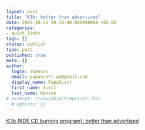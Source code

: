 ```yaml
---
layout: post
title: 'K3b: better than advertised'
date: 2003-10-22 20:10:40.000000000 +02:00
categories:
- quick links
tags: []
status: publish
type: post
published: true
meta: {}
author:
  login: shanson
  email: papascott-wp@gmail.com
  display_name: PapaScott
  first_name: Scott
  last_name: Hanson
# excerpt: !ruby/object:Hpricot::Doc
  # options: {}
---
```

<p><a title="One of the pleasant surprises in SuSE 9.0" href="http://www.newsforge.com/article.pl?sid=03/10/20/1340254">K3b (KDE CD burning program): better than advertised</a></p>
